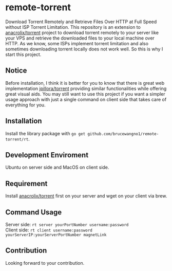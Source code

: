 # remote-torrent

Download Torrent Remotely and Retrieve Files Over HTTP at Full Speed without ISP Torrent Limitation.
This repository is an extension to [anacrolix/torrent](https://github.com/anacrolix/torrent) project to download torrent remotely to your server like your VPS and retrieve the downloaded files to your local machine over HTTP. As we know, some ISPs implement torrent limitation and also sometimes downloading torrent locally does not work well. So this is why I start this project.

## Notice
Before installation, I think it is better for you to know that there is great web implementation [jpillora/torrent](https://github.com/jpillora/cloud-torrent) providing similar functionalities while offering great visual aids. You may still want to use this project if you want a simpler usage approach with just a single command on client side that takes care of everything for you.

## Installation

Install the library package with `go get github.com/brucewangno1/remote-torrent/rt`.

## Development Enviroment

Ubuntu on server side and MacOS on client side.

## Requirement

Install [anacrolix/torrent](https://github.com/anacrolix/torrent) first on your server and wget on your client via brew.

## Command Usage

Server side: `rt server yourPortNumber username:password`  
Client side: `rt client username:password yourServerIP:yourServerPortNumber magnetLink`

## Contribution

Looking forward to your contribution.
